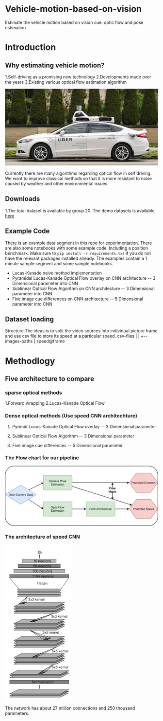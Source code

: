 # Vehicle-motion-based-on-vision
Estimate the vehicle motion based on vision cue: optic flow and pose estimation 

# Introduction
## Why estimating vehicle motion?

1.Self-driving as a promising new technology
2.Developments made over the years 
3.Existing various optical flow estimation algorithm

<img src="Images/car.png"> 


Currently there are many algorithms regarding optical flow in self driving.
We want to improve classical methods so that it is more resistant to noise caused by weather and other environmental issues.


## Downloads
1.The total dataset is available by group 20. The demo datasets is available [here](https://drive.google.com/drive/folders/1YfMFW4fw-rsQv0VJ2Nfmcs1w4k_0Ecf0?usp=sharing)

## Example Code
There is an example data segment in this repo for experimentation. There are also some notebooks with some example code. Including a position benchmark. Make sure to `pip install -r requirements.txt` if you do not have the relevant packages installed already.
The examples contain a 1 minute sample segment and some sample notebooks.
* Lucas-Kanade naive method implementation
* Pyramidal Lucas-Kanade Optical Flow overlay on CNN architecture -- 3 Dimensional parameter into CNN
* Sublinear Optical Flow Algorithm on CNN architecture -- 3 Dimensional parameter into CNN
* Five image cue differences on CNN architecture -- 5 Dimensional parameter into CNN


## Dataset loading 
Structure
The ideas is to split the video sources into individual picture frame and use csv file to store its speed at a particular speed. 
csv-files
|
|
+-- images-paths
    |
    speed@frame
    
    
 # Methodlogy
 ## Five architecture to compare
 ### sparse optical methods
 1.Forward wrapping
 2.Lucas-Kanade Optical Flow

 ### Dense optical methods (Use speed CNN architechture)
 1. Pyrimid Lucas-Kanade Optical Flow overlay -- 3 Dimensional parameter
    
 2. Sublinear Optical Flow Algorithm -- 3 Dimensional parameter
 
 3. Five image cue differences -- 5 Dimensional parameter
    
 ### The Flow chart for our pipeline
 <img src="Images/chart.png"> 

 ### The architecture of speed CNN
  <img src="Images/speed-cnn.png"> 
  
  The network has about 27 million connections and 250 thousand parameters.




        


